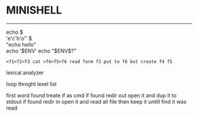 # MINISHELL
---

echo $  
'e'c'h'o'' $  
"echo hello"  
echo '$ENV'  
echo "$ENV$?"  

```
<f1<f2<f3 cat >f4>f5>f6 read form f3 put to f6 but create f4 f5
```


lexical analyzer


loop throght lexel list 

first word found treate if as cmd
if found redir out open it and dup it to stdout
if found redir in open it and read all file then keep it untill find it was read
